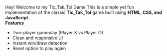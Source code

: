 Hey!
Welcome to my Tic_Tak_Toi Game
This is a simple yet fun implementation of the classic **Tic_Tak_Toi** game built using **HTML, CSS, and JavaScript**.  
**Features**
-  Two-player gameplay (Player X vs Player O)  
-  Clean and responsive UI  
-  Instant win/draw detection  
-  Reset option to play again  
